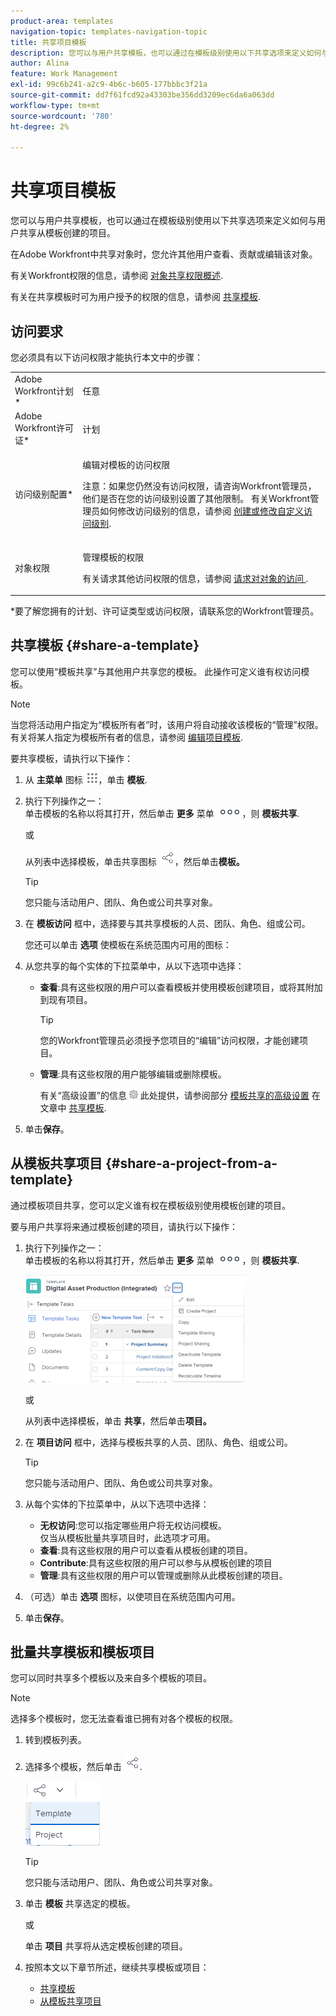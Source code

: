 ```yaml
---
product-area: templates
navigation-topic: templates-navigation-topic
title: 共享项目模板
description: 您可以与用户共享模板，也可以通过在模板级别使用以下共享选项来定义如何与用户共享从模板创建的项目。
author: Alina
feature: Work Management
exl-id: 99c6b241-a2c9-4b6c-b605-177bbbc3f21a
source-git-commit: dd7f61fcd92a43303be356dd3209ec6da6a063dd
workflow-type: tm+mt
source-wordcount: '780'
ht-degree: 2%

---
```


# 共享项目模板

您可以与用户共享模板，也可以通过在模板级别使用以下共享选项来定义如何与用户共享从模板创建的项目。

在Adobe Workfront中共享对象时，您允许其他用户查看、贡献或编辑该对象。

有关Workfront权限的信息，请参阅 [对象共享权限概述](../../../workfront-basics/grant-and-request-access-to-objects/sharing-permissions-on-objects-overview.md).

有关在共享模板时可为用户授予的权限的信息，请参阅 [共享模板](../../../workfront-basics/grant-and-request-access-to-objects/share-a-template.md).

## 访问要求

您必须具有以下访问权限才能执行本文中的步骤：

<table style="table-layout:auto"> 
 <col> 
 <col> 
 <tbody> 
  <tr> 
   <td role="rowheader">Adobe Workfront计划*</td> 
   <td> <p>任意 </p> </td> 
  </tr> 
  <tr> 
   <td role="rowheader">Adobe Workfront许可证*</td> 
   <td> <p>计划 </p> </td> 
  </tr> 
  <tr> 
   <td role="rowheader">访问级别配置*</td> 
   <td> <p>编辑对模板的访问权限</p> <p>注意：如果您仍然没有访问权限，请咨询Workfront管理员，他们是否在您的访问级别设置了其他限制。 有关Workfront管理员如何修改访问级别的信息，请参阅 <a href="../../../administration-and-setup/add-users/configure-and-grant-access/create-modify-access-levels.md" class="MCXref xref">创建或修改自定义访问级别</a>.</p> </td> 
  </tr> 
  <tr> 
   <td role="rowheader">对象权限</td> 
   <td> <p>管理模板的权限</p> <p>有关请求其他访问权限的信息，请参阅 <a href="../../../workfront-basics/grant-and-request-access-to-objects/request-access.md" class="MCXref xref">请求对对象的访问 </a>.</p> </td> 
  </tr> 
 </tbody> 
</table>

&#42;要了解您拥有的计划、许可证类型或访问权限，请联系您的Workfront管理员。

## 共享模板 {#share-a-template}

您可以使用“模板共享”与其他用户共享您的模板。 此操作可定义谁有权访问模板。

>[!NOTE]
>
>当您将活动用户指定为“模板所有者”时，该用户将自动接收该模板的“管理”权限。 有关将某人指定为模板所有者的信息，请参阅 [编辑项目模板](../../../manage-work/projects/create-and-manage-templates/edit-templates.md).

要共享模板，请执行以下操作：

1. 从 **主菜单** 图标 ![](assets/main-menu-icon.png)，单击 **模板**.

1. 执行下列操作之一：\
   单击模板的名称以将其打开，然后单击 **更多** 菜单 ![](assets/qs-more-icon-on-an-object.png)，则 **模板共享**.

   或

   从列表中选择模板，单击共享图标 ![](assets/share-icon.png)，然后单击&#x200B;**模板。**

   >[!TIP]
   >
   >您只能与活动用户、团队、角色或公司共享对象。

1. 在 **模板访问** 框中，选择要与其共享模板的人员、团队、角色、组或公司。

   您还可以单击 **选项** 使模板在系统范围内可用的图标：

1. 从您共享的每个实体的下拉菜单中，从以下选项中选择：

   * **查看**:具有这些权限的用户可以查看模板并使用模板创建项目，或将其附加到现有项目。

      >[!TIP]
      >
      >您的Workfront管理员必须授予您项目的“编辑”访问权限，才能创建项目。

   * **管理**:具有这些权限的用户能够编辑或删除模板。

      有关“高级设置”的信息 ![](assets/gear-icon-in-access-levels.png) 此处提供，请参阅部分 [模板共享的高级设置](../../../workfront-basics/grant-and-request-access-to-objects/share-a-template.md#template-permissions) 在文章中 [共享模板](../../../workfront-basics/grant-and-request-access-to-objects/share-a-template.md).

1. 单击&#x200B;**保存**。

## 从模板共享项目 {#share-a-project-from-a-template}

通过模板项目共享，您可以定义谁有权在模板级别使用模板创建的项目。

要与用户共享将来通过模板创建的项目，请执行以下操作：

1. 执行下列操作之一：\
   单击模板的名称以将其打开，然后单击 **更多** 菜单 ![](assets/qs-more-icon-on-an-object.png)，则 **模板共享**.

   ![从模板共享项目](assets/project-sharing-on-template-nwe-2022-350x172.png)

   或

   从列表中选择模板，单击 **共享**，然后单击&#x200B;**项目。**

1. 在 **项目访问** 框中，选择与模板共享的人员、团队、角色、组或公司。

   >[!TIP]
   >
   >您只能与活动用户、团队、角色或公司共享对象。

1. 从每个实体的下拉菜单中，从以下选项中选择：

   * **无权访问**:您可以指定哪些用户将无权访问模板。\
      仅当从模板批量共享项目时，此选项才可用。 
   * **查看**:具有这些权限的用户可以查看从模板创建的项目。
   * **Contribute**:具有这些权限的用户可以参与从模板创建的项目 
   * **管理**:具有这些权限的用户可以管理或删除从此模板创建的项目。

1. （可选）单击 **选项** 图标，以使项目在系统范围内可用。
1. 单击&#x200B;**保存**。

<!--
<div data-mc-conditions="QuicksilverOrClassic.Draft mode">
<h3>Overview of project sharing from other sources</h3>
<p>You may already have been assigned access to projects from other areas of Workfront. <br>You may have been assigned access to projects from the following areas: </p>
<ul>
<li>When a project is created<br>For more information about sharing projects when the project is created, see the "Access" section in <a href="../../../manage-work/projects/manage-projects/edit-projects.md" class="MCXref xref">Edit projects</a>.</li>
<li>When your Workfront administrator sets user access levels<br>For more information about setting access levels, see <a href="../../../administration-and-setup/add-users/configure-and-grant-access/create-modify-access-levels.md" class="MCXref xref">Create or modify custom access levels</a>.</li>
<li>When using the project access template</li>
</ul>
<p>When using the Template Project Sharing feature, if a user's access to a project is View, but you set the access permissions for Template Project Sharing to Manage, the user will have Manage permission for every project created using this specific template. The user will only have View permission for the other projects they are on.</p>
</div>
-->

## 批量共享模板和模板项目

您可以同时共享多个模板以及来自多个模板的项目。

>[!NOTE]
>
>选择多个模板时，您无法查看谁已拥有对各个模板的权限。

1. 转到模板列表。
1. 选择多个模板，然后单击 ![共享](assets/share-icon.png).

   ![批量共享模板或项目](assets/share-templates-projects-in-bulk-link-in-toolbar-nwe-2022.png)

   >[!TIP]
   >
   >您只能与活动用户、团队、角色或公司共享对象。

1. 单击 **模板** 共享选定的模板。

   或

   单击 **项目** 共享将从选定模板创建的项目。

1. 按照本文以下章节所述，继续共享模板或项目：

   * [共享模板](#share-a-template)
   * [从模板共享项目](#share-a-project-from-a-template)

